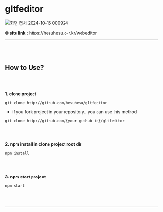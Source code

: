 # gltfeditor

![화면 캡처 2024-10-15 000924](https://github.com/user-attachments/assets/f457228e-244e-46f8-8891-fbe20b2eea02)

**🌐 site link :** <a href="https://hesuhesu.o-r.kr/webeditor" target="blank">https://hesuhesu.o-r.kr/webeditor</a>

___

<br><br>

## How to Use?

<br><br>

**1. clone project**

```
git clone http://github.com/hesuhesu/gltfeditor
```

- if you fork project in your repository.. you can use this method

```
git clone http://github.com/{your github id}/gltfeditor
```

<br><br>

**2. npm install in clone project root dir**

```
npm install
```

<br><br>

**3. npm start project**

```
npm start
```

<br><br>

___